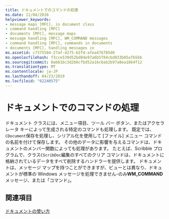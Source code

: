 ```yaml
---
title: ドキュメントでのコマンドの処理
ms.date: 11/04/2016
helpviewer_keywords:
- message maps [MFC], in document class
- command handling [MFC]
- documents [MFC], message maps
- message handling [MFC], WM_COMMAND messages
- command handling [MFC], commands in documents
- documents [MFC], handling messages in
ms.assetid: c7375584-27af-4275-b2fd-afea476785d0
ms.openlocfilehash: f3cce539d52bd04e97a6b5f84cbd833b05afb5bb
ms.sourcegitcommit: 0ab61bc3d2b6cfbd52a16c6ab2b97a8ea1864f12
ms.translationtype: MT
ms.contentlocale: ja-JP
ms.lasthandoff: 04/23/2019
ms.locfileid: "62240575"
---
```

# <a name="handling-commands-in-the-document"></a>ドキュメントでのコマンドの処理

ドキュメント クラスには、メニュー項目、ツール バー ボタン、またはアクセラレータ キーによって生成される特定のコマンドも処理します。 既定では、`CDocument`保存を処理し、シリアル化を使用して [ファイル] メニュー コマンドの名前を付けて保存します。 その他のデータに影響を与えるコマンドは、ドキュメントのメンバー関数によっても処理があります。 たとえば、Scribble プログラムで、クラス`CScribDoc`編集のすべてのクリア コマンドは、ドキュメントに格納されているデータをすべて削除するハンドラーを提供します。 ドキュメントは、メッセージ マップを持つことができますが、ビューとは異なり、ドキュメントが標準の Windows メッセージを処理できません-のみ**WM_COMMAND**メッセージ、または「コマンド」。

## <a name="see-also"></a>関連項目

[ドキュメントの使い方](../mfc/using-documents.md)

